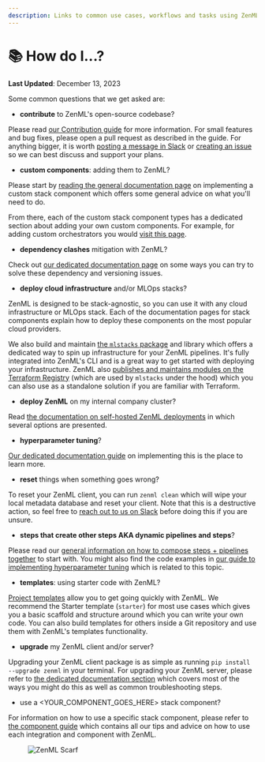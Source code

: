 ```yaml
---
description: Links to common use cases, workflows and tasks using ZenML.
---
```


# 📚 How do I...?

**Last Updated**: December 13, 2023

Some common questions that we get asked are:

* **contribute** to ZenML's open-source codebase?

Please read [our Contribution guide](https://github.com/zenml-io/zenml/blob/main/CONTRIBUTING.md) for more information. For small features and bug fixes, please open a pull request as described in the guide. For anything bigger, it is worth [posting a message in Slack](https://zenml.io/slack-invite/) or [creating an issue](https://github.com/zenml-io/zenml/issues/new/choose) so we can best discuss and support your plans.

* **custom components**: adding them to ZenML?

Please start by [reading the general documentation page](../how-to/stack-deployment/implement-a-custom-stack-component.md) on implementing a custom stack component which offers some general advice on what you'll need to do.

From there, each of the custom stack component types has a dedicated section about adding your own custom components. For example, for adding custom orchestrators you would [visit this page](../component-guide/orchestrators/custom.md).

* **dependency clashes** mitigation with ZenML?

Check out [our dedicated documentation page](../how-to/configure-python-environments/handling-dependencies.md) on some ways you can try to solve these dependency and versioning issues.

* **deploy cloud infrastructure** and/or MLOps stacks?

ZenML is designed to be stack-agnostic, so you can use it with any cloud infrastructure or MLOps stack. Each of the documentation pages for stack components explain how to deploy these components on the most popular cloud providers.

We also build and maintain [the `mlstacks` package](https://mlstacks.zenml.io/) and library which offers a dedicated way to spin up infrastructure for your ZenML pipelines. It's fully integrated into ZenML's CLI and is a great way to get started with deploying your infrastructure. ZenML also [publishes and maintains modules on the Terraform Registry](https://registry.terraform.io/namespaces/zenml-io) (which are used by `mlstacks` under the hood) which you can also use as a standalone solution if you are familiar with Terraform.

* **deploy ZenML** on my internal company cluster?

Read [the documentation on self-hosted ZenML deployments](../getting-started/deploying-zenml/zenml-self-hosted/README.md) in which several options are presented.

* **hyperparameter tuning**?

[Our dedicated documentation guide](../how-to/build-pipelines/hyper-parameter-tuning.md) on implementing this is the place to learn more.

* **reset** things when something goes wrong?

To reset your ZenML client, you can run `zenml clean` which will wipe your local metadata database and reset your client. Note that this is a destructive action, so feel free to [reach out to us on Slack](https://zenml.io/slack-invite/) before doing this if you are unsure.

* **steps that create other steps AKA dynamic pipelines and steps**?

Please read our [general information on how to compose steps + pipelines together](../user-guide/starter-guide/create-an-ml-pipeline.md) to start with. You might also find the code examples in [our guide to implementing hyperparameter tuning](../how-to/build-pipelines/hyper-parameter-tuning.md) which is related to this topic.

* **templates**: using starter code with ZenML?

[Project templates](../how-to/setting-up-a-project-repository/using-project-templates.md) allow you to get going quickly with ZenML. We recommend the Starter template (`starter`) for most use cases which gives you a basic scaffold and structure around which you can write your own code. You can also build templates for others inside a Git repository and use them with ZenML's templates functionality.

* **upgrade** my ZenML client and/or server?

Upgrading your ZenML client package is as simple as running `pip install --upgrade zenml` in your terminal. For upgrading your ZenML server, please refer to [the dedicated documentation section](../getting-started/why-deploy-zenml/zenml-self-hosted/manage-the-deployed-services/upgrade-the-version-of-the-zenml-server.md) which covers most of the ways you might do this as well as common troubleshooting steps.

* use a \<YOUR\_COMPONENT\_GOES\_HERE> stack component?

For information on how to use a specific stack component, please refer to [the component guide](../component-guide/README.md) which contains all our tips and advice on how to use each integration and component with ZenML.

<figure><img src="https://static.scarf.sh/a.png?x-pxid=f0b4f458-0a54-4fcd-aa95-d5ee424815bc" alt="ZenML Scarf"><figcaption></figcaption></figure>
